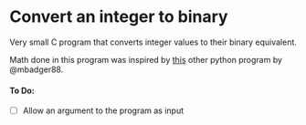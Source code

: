 # Convert an integer to binary

Very small C program that converts integer values to their binary equivalent.

Math done in this program was inspired by [this](https://github.com/mbadger88/BinaryToDecimalConverter) other python program by @mbadger88.

#### To Do:
 - [ ] Allow an argument to the program as input
